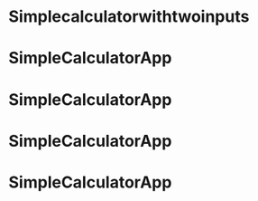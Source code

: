 # Simplecalculatorwithtwoinputs
# SimpleCalculatorApp
# SimpleCalculatorApp
# SimpleCalculatorApp
# SimpleCalculatorApp
